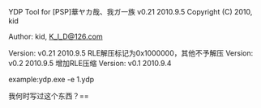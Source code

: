 ﻿YDP Tool for [PSP]華ヤカ哉、我ガ一族 v0.21 2010.9.5
Copyright (C) 2010, kid

Author:		kid, K_I_D@126.com

Version:	v0.21	2010.9.5	RLE解压标记为0x1000000，其他不予解压
Version:	v0.2	2010.9.5	增加RLE压缩
Version:	v0.1	2010.9.4

example:ydp.exe -e 1.ydp


我何时写过这个东西？==

